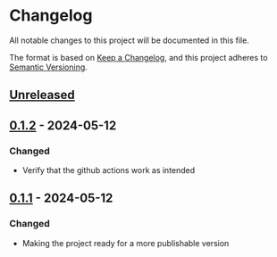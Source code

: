 # Changelog
All notable changes to this project will be documented in this file.

The format is based on [Keep a Changelog](https://keepachangelog.com/en/1.0.0/),
and this project adheres to [Semantic Versioning](https://semver.org/spec/v2.0.0.html).


## [Unreleased]

## [0.1.2] - 2024-05-12
### Changed
- Verify that the github actions work as intended

## [0.1.1] - 2024-05-12
### Changed
- Making the project ready for a more publishable version



[Unreleased]: https://github.com/bulv1ne/syslogserver_to_cloudwatchcompare/v0.1.2...HEAD
[0.1.2]: https://github.com/bulv1ne/syslogserver_to_cloudwatchcompare/v0.1.1...v0.1.2
[0.1.1]: https://github.com/bulv1ne/syslogserver_to_cloudwatchcompare/v0.1.0...v0.1.1
